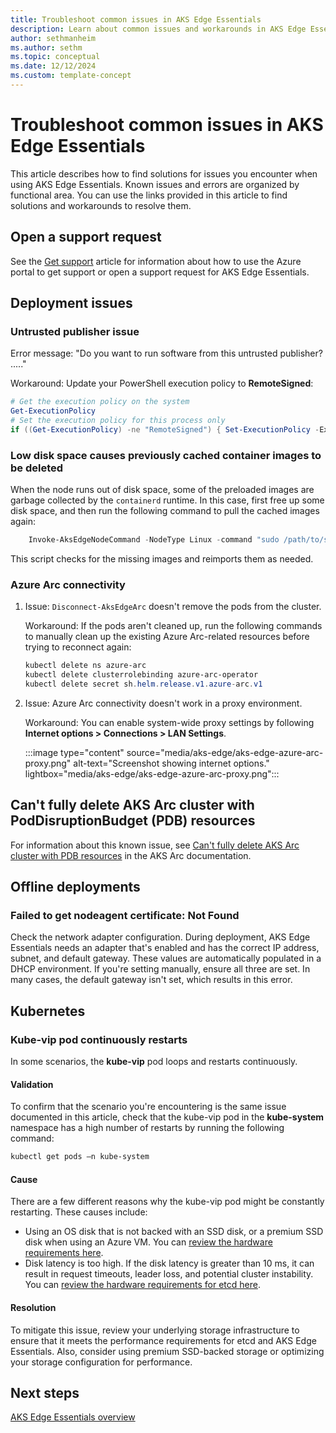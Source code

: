 ```yaml
---
title: Troubleshoot common issues in AKS Edge Essentials 
description: Learn about common issues and workarounds in AKS Edge Essentials. 
author: sethmanheim
ms.author: sethm
ms.topic: conceptual
ms.date: 12/12/2024
ms.custom: template-concept
---
```


# Troubleshoot common issues in AKS Edge Essentials

This article describes how to find solutions for issues you encounter when using AKS Edge Essentials. Known issues and errors are organized by functional area. You can use the links provided in this article to find solutions and workarounds to resolve them.

## Open a support request

See the [Get support](/azure/aks/hybrid/help-support?tabs=aksee) article for information about how to use the Azure portal to get support or open a support request for AKS Edge Essentials.

## Deployment issues

### Untrusted publisher issue

Error message: "Do you want to run software from this untrusted publisher? ....."

Workaround: Update your PowerShell execution policy to **RemoteSigned**:

```powershell
# Get the execution policy on the system
Get-ExecutionPolicy
# Set the execution policy for this process only
if ((Get-ExecutionPolicy) -ne "RemoteSigned") { Set-ExecutionPolicy -ExecutionPolicy RemoteSigned -Scope Process -Force }
```

### Low disk space causes previously cached container images to be deleted

When the node runs out of disk space, some of the preloaded images are garbage collected by the `containerd` runtime. In this case, first free up some disk space, and then run the following command to pull the cached images again:

```powershell
    Invoke-AksEdgeNodeCommand -NodeType Linux -command "sudo /path/to/script/reimport-ci.sh
```

This script checks for the missing images and reimports them as needed.

### Azure Arc connectivity

1. Issue: `Disconnect-AksEdgeArc` doesn't remove the pods from the cluster.

   Workaround: If the pods aren't cleaned up, run the following commands to manually clean up the existing Azure Arc-related resources before trying to reconnect again:

   ```powershell
   kubectl delete ns azure-arc
   kubectl delete clusterrolebinding azure-arc-operator
   kubectl delete secret sh.helm.release.v1.azure-arc.v1
   ```

2. Issue: Azure Arc connectivity doesn't work in a proxy environment.

   Workaround: You can enable system-wide proxy settings by following **Internet options > Connections > LAN Settings**.

   :::image type="content" source="media/aks-edge/aks-edge-azure-arc-proxy.png" alt-text="Screenshot showing internet options." lightbox="media/aks-edge/aks-edge-azure-arc-proxy.png":::

## Can't fully delete AKS Arc cluster with PodDisruptionBudget (PDB) resources

For information about this known issue, see [Can't fully delete AKS Arc cluster with PDB resources](delete-cluster-pdb.md) in the AKS Arc documentation.

## Offline deployments

### Failed to get nodeagent certificate: Not Found

Check the network adapter configuration. During deployment, AKS Edge Essentials needs an adapter that's enabled and has the correct IP address, subnet, and default gateway. These values are automatically populated in a DHCP environment. If you're setting manually, ensure all three are set. In many cases, the default gateway isn't set, which results in this error.

## Kubernetes

### Kube-vip pod continuously restarts

In some scenarios, the **kube-vip** pod loops and restarts continuously.

#### Validation

To confirm that the scenario you're encountering is the same issue documented in this article, check that the kube-vip pod in the **kube-system** namespace has a high number of restarts by running the following command:

```bash
kubectl get pods –n kube-system
```

#### Cause

There are a few different reasons why the kube-vip pod might be constantly restarting. These causes include:

- Using an OS disk that is not backed with an SSD disk, or a premium SSD disk when using an Azure VM. You can [review the hardware requirements here](aks-edge-system-requirements.md#hardware-requirements).
- Disk latency is too high. If the disk latency is greater than 10 ms, it can result in request timeouts, leader loss, and potential cluster instability. You can [review the hardware requirements for etcd here](https://etcd.io/docs/v3.4/op-guide/hardware/).

#### Resolution

To mitigate this issue, review your underlying storage infrastructure to ensure that it meets the performance requirements for etcd and AKS Edge Essentials. Also, consider using premium SSD-backed storage or optimizing your storage configuration for performance.

## Next steps

[AKS Edge Essentials overview](aks-edge-overview.md)

